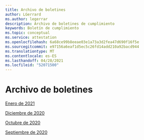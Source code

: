 ```yaml
---
title: Archivo de boletines
author: LGerrard
ms.author: legerrar
description: Archivo de boletines de cumplimiento
keywords: Boletín de cumplimiento
ms.topic: conceptual
ms.service: attestation
ms.openlocfilehash: 6a68ce99b8eeae03e1a73a3d2fea47d690f16f5e
ms.sourcegitcommit: e97156a6eaf1d5ec5c26fd14add210a92bacd944
ms.translationtype: MT
ms.contentlocale: es-ES
ms.lasthandoff: 04/28/2021
ms.locfileid: "52071500"
---
```

# <a name="newsletter-archive"></a>Archivo de boletines

[Enero de 2021](https://docs.microsoft.com/en-us/microsoft-365-app-certification/docs/January%2021%20NL)

[Diciembre de 2020](https://docs.microsoft.com/en-us/microsoft-365-app-certification/docs/december%2020%20NL)

[Octubre de 2020](https://docs.microsoft.com/en-us/microsoft-365-app-certification/docs/october%20NL)

[Septiembre de 2020](https://docs.microsoft.com/en-us/microsoft-365-app-certification/docs/September%20NL)


